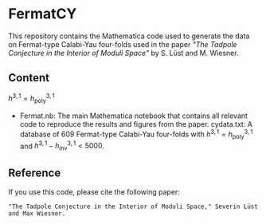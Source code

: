 # FermatCY

This repository contains the Mathematica code used to generate the data on Fermat-type Calabi-Yau four-folds used in the paper <i>"The Tadpole Conjecture in the Interior of Moduli Space"</i> by S. Lüst and M. Wiesner.

## Content

$h^{3,1}=h^{3,1}_\text{poly}$

- Fermat.nb: The main Mathematica notebook that contains all relevant code to reproduce the results and figures from the paper.
cydata.txt: A database of 609 Fermat-type Calabi-Yau four-folds with $h^{3,1}=h^{3,1}_\text{poly}$ and $h^{3,1}-h^{3,1}_\text{inv} < 5000$. 

## Reference
If you use this code, please cite the following paper:
```
"The Tadpole Conjecture in the Interior of Moduli Space," Severin Lüst and Max Wiesner.
``` 
